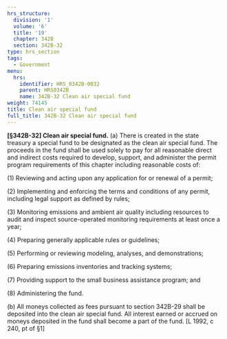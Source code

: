 ```yaml
---
hrs_structure:
  division: '1'
  volume: '6'
  title: '19'
  chapter: 342B
  section: 342B-32
type: hrs_section
tags:
  - Government
menu:
  hrs:
    identifier: HRS_0342B-0032
    parent: HRS0342B
    name: 342B-32 Clean air special fund
weight: 74145
title: Clean air special fund
full_title: 342B-32 Clean air special fund
---
```

**[§342B-32] Clean air special fund.** (a) There is created in the state treasury a special fund to be designated as the clean air special fund. The proceeds in the fund shall be used solely to pay for all reasonable direct and indirect costs required to develop, support, and administer the permit program requirements of this chapter including reasonable costs of:

(1) Reviewing and acting upon any application for or renewal of a permit;

(2) Implementing and enforcing the terms and conditions of any permit, including legal support as defined by rules;

(3) Monitoring emissions and ambient air quality including resources to audit and inspect source-operated monitoring requirements at least once a year;

(4) Preparing generally applicable rules or guidelines;

(5) Performing or reviewing modeling, analyses, and demonstrations;

(6) Preparing emissions inventories and tracking systems;

(7) Providing support to the small business assistance program; and

(8) Administering the fund.

(b) All moneys collected as fees pursuant to section 342B-29 shall be deposited into the clean air special fund. All interest earned or accrued on moneys deposited in the fund shall become a part of the fund. [L 1992, c 240, pt of §1]